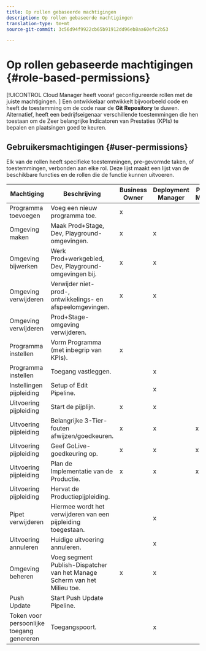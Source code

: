 ```yaml
---
title: Op rollen gebaseerde machtigingen
description: Op rollen gebaseerde machtigingen
translation-type: tm+mt
source-git-commit: 3c56d94f9922cb65b91912dd96eb8aa60efc2b53

---
```



# Op rollen gebaseerde machtigingen {#role-based-permissions}

[!UICONTROL Cloud Manager heeft vooraf geconfigureerde rollen met de juiste machtigingen. ] Een ontwikkelaar ontwikkelt bijvoorbeeld code en heeft de toestemming om de code naar de **Git Repository** te duwen. Alternatief, heeft een bedrijfseigenaar verschillende toestemmingen die hen toestaan om de Zeer belangrijke Indicatoren van Prestaties (KPIs) te bepalen en plaatsingen goed te keuren.

## Gebruikersmachtigingen {#user-permissions}

Elk van de rollen heeft specifieke toestemmingen, pre-gevormde taken, of toestemmingen, verbonden aan elke rol. Deze lijst maakt een lijst van de beschikbare functies en de rollen die de functie kunnen uitvoeren.

| Machtiging | Beschrijving | Business Owner | Deployment Manager | Program Manager | Developer |
|--- |--- |--- |--- |--- |--- |
| Programma toevoegen | Voeg een nieuw programma toe. | x |  |  |  |
| Omgeving maken | Maak Prod+Stage, Dev, Playground-omgevingen. | x | x |  |  |
| Omgeving bijwerken | Werk Prod+werkgebied, Dev, Playground-omgevingen bij. | x | x |  |  |
| Omgeving verwijderen | Verwijder niet-prod-, ontwikkelings- en afspeelomgevingen. | x | x |  |  |
| Omgeving verwijderen | Prod+Stage-omgeving verwijderen. |  |  |  |  |
| Programma instellen | Vorm Programma (met inbegrip van KPIs). | x |  |  |  |
| Programma instellen | Toegang vastleggen. |  | x |  | x |
| Instellingen pijpleiding | Setup of Edit Pipeline. |  | x |  |  |
| Uitvoering pijpleiding | Start de pijplijn. | x | x |  |  |
| Uitvoering pijpleiding | Belangrijke 3-Tier-fouten afwijzen/goedkeuren. | x | x | x |  |
| Uitvoering pijpleiding | Geef GoLive-goedkeuring op. | x | x | x |  |
| Uitvoering pijpleiding | Plan de Implementatie van de Productie. | x | x | x |  |
| Uitvoering pijpleiding | Hervat de Productiepijpleiding. |  |  |  |  |
| Pipet verwijderen | Hiermee wordt het verwijderen van een pijpleiding toegestaan. |  | x |  |  |
| Uitvoering annuleren | Huidige uitvoering annuleren. |  | x |  |  |
| Omgeving beheren | Voeg segment Publish-Dispatcher van het Manage Scherm van het Milieu toe. | x | x |  |  |  |
| Push Update | Start Push Update Pipeline. |  |  |  |  |
| Token voor persoonlijke toegang genereren | Toegangspoort. |  | x |  | x |

